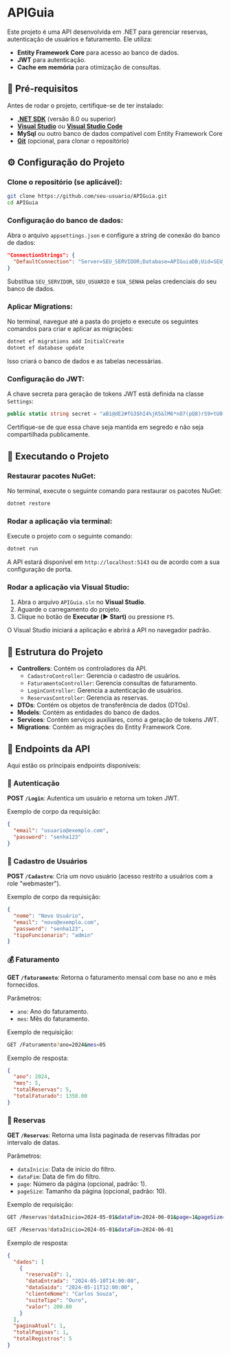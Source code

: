 # APIGuia

Este projeto é uma API desenvolvida em .NET para gerenciar reservas, autenticação de usuários e faturamento. Ele utiliza:

- **Entity Framework Core** para acesso ao banco de dados.
- **JWT** para autenticação.
- **Cache em memória** para otimização de consultas.

## 📌 Pré-requisitos
Antes de rodar o projeto, certifique-se de ter instalado:

- [**.NET SDK**](https://dotnet.microsoft.com/en-us/download) (versão 8.0 ou superior)
- [**Visual Studio**](https://visualstudio.microsoft.com/) ou [**Visual Studio Code**](https://code.visualstudio.com/)
- **MySql** ou outro banco de dados compatível com Entity Framework Core
- [**Git**](https://git-scm.com/) (opcional, para clonar o repositório)

## ⚙️ Configuração do Projeto

### Clone o repositório (se aplicável):

```bash
git clone https://github.com/seu-usuario/APIGuia.git
cd APIGuia
```

### Configuração do banco de dados:

Abra o arquivo `appsettings.json` e configure a string de conexão do banco de dados:

```json
"ConnectionStrings": {
  "DefaultConnection": "Server=SEU_SERVIDOR;Database=APIGuiaDB;Uid=SEU_USUARIO;Pwd=SUA_SENHA;"
}
```

Substitua `SEU_SERVIDOR`, `SEU_USUARIO` e `SUA_SENHA` pelas credenciais do seu banco de dados.

### Aplicar Migrations:

No terminal, navegue até a pasta do projeto e execute os seguintes comandos para criar e aplicar as migrações:

```bash
dotnet ef migrations add InitialCreate
dotnet ef database update
```

Isso criará o banco de dados e as tabelas necessárias.

### Configuração do JWT:

A chave secreta para geração de tokens JWT está definida na classe `Settings`:

```csharp
public static string secret = "aB1@dE2#fG3$hI4%jK5&lM6*nO7(pQ8)rS9+tU0-vWzYx1#W2!e3@R4$t5^u6&I7*o8(p9)Q0rA1-B2+c3D4=E5F6*G7H8";
```

Certifique-se de que essa chave seja mantida em segredo e não seja compartilhada publicamente.

## 🚀 Executando o Projeto

### Restaurar pacotes NuGet:

No terminal, execute o seguinte comando para restaurar os pacotes NuGet:

```bash
dotnet restore
```

### Rodar a aplicação via terminal:

Execute o projeto com o seguinte comando:

```bash
dotnet run
```

A API estará disponível em `http://localhost:5143` ou de acordo com a sua configuração de porta.

### Rodar a aplicação via Visual Studio:

1. Abra o arquivo `APIGuia.sln` no **Visual Studio**.
2. Aguarde o carregamento do projeto.
3. Clique no botão de **Executar (▶️ Start)** ou pressione `F5`.

O Visual Studio iniciará a aplicação e abrirá a API no navegador padrão.

## 📌 Estrutura do Projeto

- **Controllers**: Contém os controladores da API.
  - `CadastroController`: Gerencia o cadastro de usuários.
  - `FaturamentoController`: Gerencia consultas de faturamento.
  - `LoginController`: Gerencia a autenticação de usuários.
  - `ReservasController`: Gerencia as reservas.
- **DTOs**: Contém os objetos de transferência de dados (DTOs).
- **Models**: Contém as entidades do banco de dados.
- **Services**: Contém serviços auxiliares, como a geração de tokens JWT.
- **Migrations**: Contém as migrações do Entity Framework Core.

## 📌 Endpoints da API

Aqui estão os principais endpoints disponíveis:

### 🔑 Autenticação
**POST `/Login`**: Autentica um usuário e retorna um token JWT.

Exemplo de corpo da requisição:

```json
{
  "email": "usuario@exemplo.com",
  "password": "senha123"
}
```

### 👤 Cadastro de Usuários
**POST `/Cadastro`**: Cria um novo usuário (acesso restrito a usuários com a role "webmaster").

Exemplo de corpo da requisição:

```json
{
  "nome": "Novo Usuário",
  "email": "novo@exemplo.com",
  "password": "senha123",
  "tipoFuncionario": "admin"
}
```

### 💰 Faturamento
**GET `/faturamento`**: Retorna o faturamento mensal com base no ano e mês fornecidos.

Parâmetros:
- `ano`: Ano do faturamento.
- `mes`: Mês do faturamento.

Exemplo de requisição:

```bash
GET /Faturamento?ano=2024&mes=05
```
Exemplo de resposta:

```json
{
  "ano": 2024,
  "mes": 5,
  "totalReservas": 5,
  "totalFaturado": 1350.00
}
```

### 📅 Reservas
**GET `/Reservas`**: Retorna uma lista paginada de reservas filtradas por intervalo de datas.

Parâmetros:
- `dataInicio`: Data de início do filtro.
- `dataFim`: Data de fim do filtro.
- `page`: Número da página (opcional, padrão: 1).
- `pageSize`: Tamanho da página (opcional, padrão: 10).

Exemplo de requisição:

```bash
GET /Reservas?dataInicio=2024-05-01&dataFim=2024-06-01&page=1&pageSize=10
```

```bash
GET /Reservas?dataInicio=2024-05-01&dataFim=2024-06-01
```

Exemplo de resposta:

```json
{
  "dados": [
    {
      "reservaId": 1,
      "dataEntrada": "2024-05-10T14:00:00",
      "dataSaida": "2024-05-11T12:00:00",
      "clienteNome": "Carlos Souza",
      "suiteTipo": "Ouro",
      "valor": 200.00
    }
  ],
  "paginaAtual": 1,
  "totalPaginas": 1,
  "totalRegistros": 5
}
```
